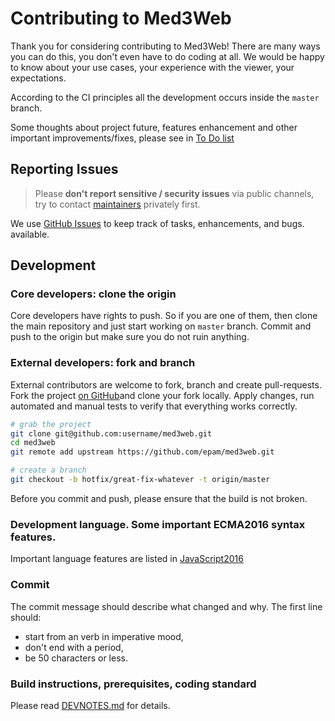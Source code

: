 # Contributing to Med3Web

Thank you for considering contributing to Med3Web! There are many ways you can do this, you don't even
have to do coding at all. We would be happy to know about your use cases, your experience with the
viewer, your expectations.

According to the CI principles all the development occurs inside
the `master` branch.

Some thoughts about project future, features enhancement and other important improvements/fixes,
please see in [To Do list](LISTTODO.md)

## Reporting Issues

> Please **don't report sensitive / security issues** via public channels, try to contact
> [maintainers](MAINTAINERS.md) privately first.

We use [GitHub Issues](https://guides.github.com/features/issues/) to keep track of tasks,
enhancements, and bugs.
available.

## Development

### Core developers: clone the origin

Core developers have rights to push. So if you are one of them, then clone the main repository and just start working on `master` branch. Commit and push to the origin but make sure you do not ruin anything.

### External developers: fork and branch

External contributors are welcome to fork, branch and create pull-requests. Fork the project [on GitHub](https://github.com/epam/med3web)and clone your fork locally. Apply changes, run automated and manual tests to verify that everything works correctly.

```sh
# grab the project
git clone git@github.com:username/med3web.git
cd med3web
git remote add upstream https://github.com/epam/med3web.git

# create a branch
git checkout -b hotfix/great-fix-whatever -t origin/master
```

Before you commit and push, please ensure that the build is not broken.

### Development language. Some important ECMA2016 syntax features.

Important language features are listed in
[JavaScript2016](http://2ality.com/2015/08/getting-started-es6.html)


### Commit

The commit message should describe what changed and why. The first line should:

- start from an verb in imperative mood,
- don't end with a period,
- be 50 characters or less.

### Build instructions, prerequisites, coding standard
Please read [DEVNOTES.md](DEVNOTES.md) for details.



